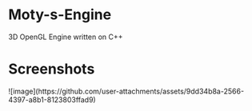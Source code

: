 # Moty-s-Engine
3D OpenGL Engine written on C++

<h1>Screenshots</h1>
![image](https://github.com/user-attachments/assets/9dd34b8a-2566-4397-a8b1-8123803ffad9)

